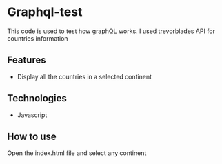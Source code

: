 # Graphql-test
This code is used to test how graphQL works. I used trevorblades API for countries information

## Features 
- Display all the countries in a selected continent

## Technologies
- Javascript

## How to use
Open the index.html file and select any continent
